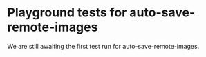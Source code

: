 # Playground tests for auto-save-remote-images
We are still awaiting the first test run for auto-save-remote-images.
